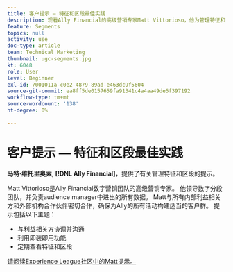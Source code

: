 ```yaml
---
title: 客户提示 — 特征和区段最佳实践
description: 观看Ally Financial的高级营销专家Matt Vittorioso，他为管理特征和区段提供了一些建议。
feature: Segments
topics: null
activity: use
doc-type: article
team: Technical Marketing
thumbnail: ugc-segments.jpg
kt: 6048
role: User
level: Beginner
exl-id: 7001011a-c0e2-4879-89ad-e463dc9f5604
source-git-commit: ea8ff5de0157659fa91341c4a4aa49de6f397192
workflow-type: tm+mt
source-wordcount: '138'
ht-degree: 0%

---
```


# 客户提示 — 特征和区段最佳实践

**马特·维托里奥索**, **[!DNL Ally Financial]**，提供了有关管理特征和区段的提示。

Matt Vittorioso是Ally Financial数字营销团队的高级营销专家。 他领导数字分段团队，并负责audience manager中进出的所有数据。 Matt与所有内部利益相关方和外部机构合作伙伴密切合作，确保为Ally的所有活动构建适当的客户群。 提示包括以下主题：

* 与利益相关方协调并沟通
* 利用即装即用功能
* 定期查看特征和区段

[请阅读Experience League社区中的Matt提示。](https://experienceleaguecommunities.adobe.com/t5/adobe-audience-manager-blogs/traits-and-segments-best-practices/ba-p/367729)
